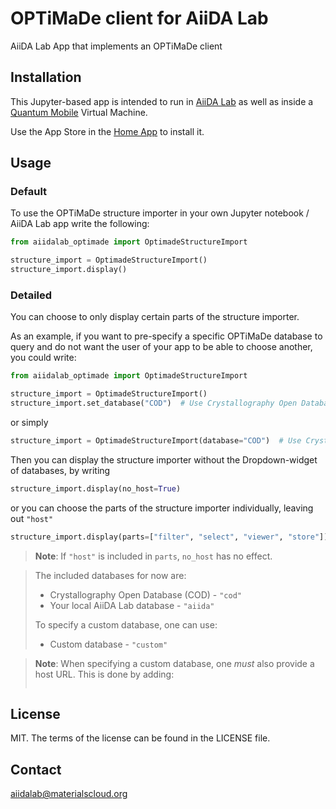 # OPTiMaDe client for AiiDA Lab

AiiDA Lab App that implements an OPTiMaDe client

## Installation

This Jupyter-based app is intended to run in
[AiiDA Lab](https://aiidalab.materialscloud.org)
as well as inside a
[Quantum Mobile](https://materialscloud.org/work/quantum-mobile) Virtual Machine.

Use the App Store in the
[Home App](https://github.com/aiidalab/aiidalab-home)
to install it.

## Usage

### Default

To use the OPTiMaDe structure importer in your own Jupyter notebook / AiiDA Lab app write the following:

```python
from aiidalab_optimade import OptimadeStructureImport

structure_import = OptimadeStructureImport()
structure_import.display()
```

### Detailed

You can choose to only display certain parts of the structure importer.

As an example, if you want to pre-specify a specific OPTiMaDe database to query and do not want the user of your app to be able to choose another, you could write:

```python
from aiidalab_optimade import OptimadeStructureImport

structure_import = OptimadeStructureImport()
structure_import.set_database("COD")  # Use Crystallography Open Database
```

or simply

```python
structure_import = OptimadeStructureImport(database="COD")  # Use Crystallography Open Database
```

Then you can display the structure importer without the Dropdown-widget of databases, by writing

```python
structure_import.display(no_host=True)
```

or you can choose the parts of the structure importer individually, leaving out `"host"`

```python
structure_import.display(parts=["filter", "select", "viewer", "store"])
```

> **Note**: If `"host"` is included in `parts`, `no_host` has no effect.

> The included databases for now are:
> * Crystallography Open Database (COD) - `"cod"`
> * Your local AiiDA Lab database - `"aiida"`
>
> To specify a custom database, one can use:
> * Custom database - `"custom"`

> **Note**: When specifying a custom database, one *must* also provide a host URL.
> This is done by adding:
> ```python
> 
> ```

## License

MIT. The terms of the license can be found in the LICENSE file.

## Contact

aiidalab@materialscloud.org
